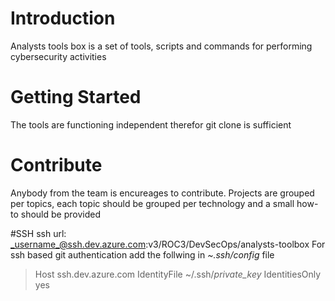 # Introduction   
Analysts tools box is a set of tools, scripts and commands for performing cybersecurity activities   

# Getting Started  
The tools are functioning independent therefor git clone is sufficient    

# Contribute  
Anybody from the team is encureages to contribute. Projects are grouped per topics, each topic should be grouped per technology and a small how-to should be provided

#SSH
ssh url: _username_@ssh.dev.azure.com:v3/ROC3/DevSecOps/analysts-toolbox
For ssh based git authentication add the follwing in _~.ssh/config_ file
> Host ssh.dev.azure.com
>	IdentityFile ~/.ssh/_private_key_
>	IdentitiesOnly yes
